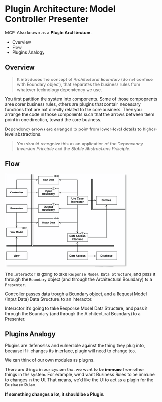 # Plugin Architecture: Model Controller Presenter

MCP, Also known as a __Plugin Architecture__.

* Overview
* Flow
* Plugins Analogy

## Overview

> It introduces the concept of _Architectural Boundary_ (do not confuse with Boundary object), that separates the business rules from whatever technology dependency we use.

You first partition the system into components. Some of those compopnents aree corer business rules, others are plugins that contain necessary functions that are not directly related to the core business. Then you arrange the code in those components such that the arrows between them point in one direction, toward the core business.

Dependency arrows are arranged to point from lower-level details to higher-level abstractions.

> You should recognize this as an application of the *Dependency Inversion Principle* and the *Stable Abstractions Principle*.

## Flow

![mcp](./mcp.gif)

The `Interactor` is going to take `Response Model Data Structure`, and pass it through the `Boundary` object (and through the Architectural Boundary) to a `Presenter`.

Controller passes data trough a Boundary object, and a Request Model (Input Data) Data Structure, to an Interactor.

Interactor it's going to take Response Model Data Structure, and pass it through the Boundary (and through the Architectural Boundary) to a Presenter.

## Plugins Analogy

Plugins are defenselss and vulnerable against the thing they plug into, because if it changes its interface, plugin will need to change too.

We can think of our own modules as plugins.

There are things in our system that we want to be __immune__ from other things in the system. For example, we'd want Business Rules to be immune to changes in the UI. That means, we'd like the UI to act as a plugin for the Business Rules.

__If something changes a lot, it should be a Plugin__.
